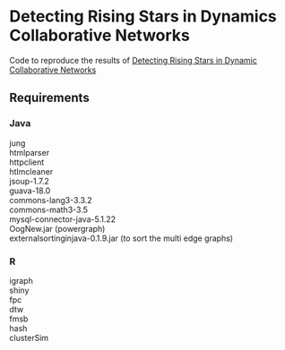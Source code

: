 # Detecting Rising Stars in Dynamics Collaborative Networks

Code to reproduce the results of  [Detecting Rising Stars in Dynamic Collaborative Networks](http://www.sciencedirect.com/science/article/pii/S1751157716300645)

## Requirements
### Java

jung <br>
htmlparser <br>
httpclient <br>
htlmcleaner <br>
jsoup-1.7.2 <br>
guava-18.0 <br>
commons-lang3-3.3.2 <br>
commons-math3-3.5 <br>
mysql-connector-java-5.1.22 <br> 
OogNew.jar (powergraph)<br>
externalsortinginjava-0.1.9.jar (to sort the multi edge graphs)<br>


### R
igraph <br>
shiny <br>
fpc<br>
dtw <br>
fmsb <br>
hash <br>
clusterSim <br>
